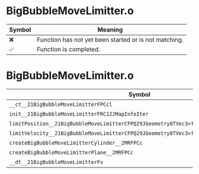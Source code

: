 # BigBubbleMoveLimitter.o
| Symbol | Meaning 
| ------------- | ------------- 
| :x: | Function has not yet been started or is not matching. 
| :white_check_mark: | Function is completed. 


# BigBubbleMoveLimitter.o
| Symbol | Decompiled? |
| ------------- | ------------- |
| `__ct__21BigBubbleMoveLimitterFPCcl` | :x: |
| `init__21BigBubbleMoveLimitterFRC12JMapInfoIter` | :x: |
| `limitPosition__21BigBubbleMoveLimitterCFPQ29JGeometry8TVec3<f>f` | :x: |
| `limitVelocity__21BigBubbleMoveLimitterCFPQ29JGeometry8TVec3<f>RCQ29JGeometry8TVec3<f>f` | :x: |
| `createBigBubbleMoveLimitterCylinder__2MRFPCc` | :x: |
| `createBigBubbleMoveLimitterPlane__2MRFPCc` | :x: |
| `__dt__21BigBubbleMoveLimitterFv` | :x: |
